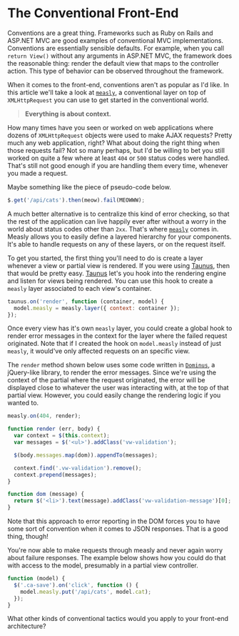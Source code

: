 # The Conventional Front-End

Conventions are a great thing. Frameworks such as Ruby on Rails and ASP.NET MVC are good examples of conventional MVC implementations. Conventions are essentially sensible defaults. For example, when you call `return View()` without any arguments in ASP.NET MVC, the framework does the reasonable thing: render the default view that maps to the controller action. This type of behavior can be observed throughout the framework.

When it comes to the front-end, conventions aren't as popular as I'd like. In this article we'll take a look at [`measly`][1], a conventional layer on top of `XMLHttpRequest` you can use to get started in the conventional world.

  [1]: https://github.com/bevacqua/measly

> **Everything is about context.**

How many times have you seen or worked on web applications where dozens of `XMLHttpRequest` objects were used to make AJAX requests? Pretty much any web application, right? What about doing the right thing when those requests fail? Not so many perhaps, but I'd be willing to bet you still worked on quite a few where at least `404` or `500` status codes were handled. That's still not good enough if you are handling them every time, whenever you made a request.

Maybe something like the piece of pseudo-code below.

```js
$.get('/api/cats').then(meow).fail(MEOWWW);
```

A much better alternative is to centralize this kind of error checking, so that the rest of the application can live happily ever after without a worry in the world about status codes other than `2xx`. That's where [`measly`][1] comes in. Measly allows you to easily define a layered hierarchy for your components. It's able to handle requests on any of these layers, or on the request itself.

To get you started, the first thing you'll need to do is create a layer whenever a view or partial view is rendered. If you were using [Taunus][3], then that would be pretty easy. [Taunus][3] let's you hook into the rendering engine and listen for views being rendered. You can use this hook to create a `measly` layer associated to each view's container.

```js
taunus.on('render', function (container, model) {
  model.measly = measly.layer({ context: container });
});
```

Once every view has it's own `measly` layer, you could create a global hook to render error messages in the context for the layer where the failed request originated. Note that if I created the hook on `model.measly` instead of just `measly`, it would've only affected requests on an specific view.

The `render` method shown below uses some code written in [`Dominus`][2], a jQuery-like library, to render the error messages. Since we're using the context of the partial where the request originated, the error will be displayed close to whatever the user was interacting with, at the top of that partial view. However, you could easily change the rendering logic if you wanted to.

```js
measly.on(404, render);

function render (err, body) {
  var context = $(this.context);
  var messages = $('<ul>').addClass('vw-validation');

  $(body.messages.map(dom)).appendTo(messages);

  context.find('.vw-validation').remove();
  context.prepend(messages);
}

function dom (message) {
  return $('<li>').text(message).addClass('vw-validation-message')[0];
}
```

Note that this approach to error reporting in the DOM forces you to have some sort of convention when it comes to JSON responses. That is a good thing, though!

You're now able to make requests through measly and never again worry about failure responses. The example below shows how you could do that with access to the model, presumably in a partial view controller.

```js
function (model) {
  $('.ca-save').on('click', function () {
    model.measly.put('/api/cats', model.cat);
  });
}
```

What other kinds of conventional tactics would you apply to your front-end architecture?

  [1]: https://github.com/bevacqua/measly
  [2]: https://github.com/bevacqua/dominus
  [3]: https://github.com/bevacqua/taunus

